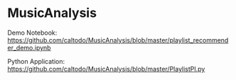 # MusicAnalysis

Demo Notebook: https://github.com/caltodo/MusicAnalysis/blob/master/playlist_recommender_demo.ipynb

Python Application: https://github.com/caltodo/MusicAnalysis/blob/master/PlaylistPI.py

